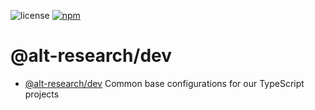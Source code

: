 ![license](https://img.shields.io/badge/License-Apache%202.0-blue?logo=apache&style=flat-square)
[![npm](https://img.shields.io/npm/v/@alt-research/dev?logo=npm&style=flat-square)](https://www.npmjs.com/package/@alt-research/dev)

# @alt-research/dev

- [@alt-research/dev](packages/dev/) Common base configurations for our TypeScript projects
